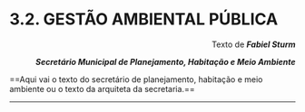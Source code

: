 # 3.2. **GESTÃO AMBIENTAL PÚBLICA**

<p style = "text-align: right"> Texto de <em><b>Fabiel Sturm</b></em></p>
<p style = "text-align: right"><em><b>Secretário Municipal de Planejamento, Habitação e Meio Ambiente</b></em></p>

==Aqui vai o texto do secretário de planejamento, habitação e meio ambiente ou o texto da arquiteta da secretaria.==

---
